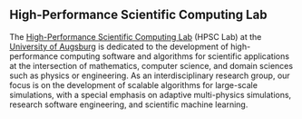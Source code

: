 ## High-Performance Scientific Computing Lab

The [High-Performance Scientific Computing Lab](https://www.uni-augsburg.de/fakultaet/mntf/math/prof/hpsc) (HPSC Lab) at the [University of Augsburg](https://www.uni-augsburg.de) is dedicated to the development of high-performance computing software and algorithms for scientific applications at the intersection of mathematics, computer science, and domain sciences such as physics or engineering. As an interdisciplinary research group, our focus is on the development of scalable algorithms for large-scale simulations, with a special emphasis on adaptive multi-physics simulations, research software engineering, and scientific machine learning.
